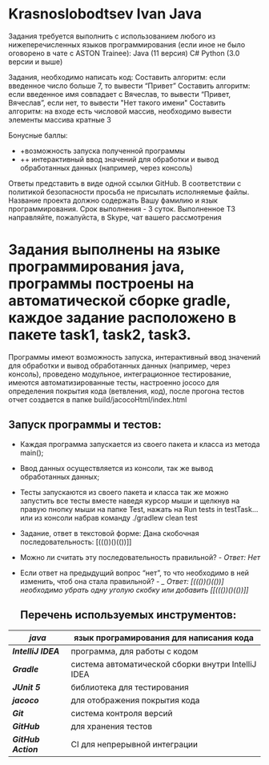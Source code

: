 # Krasnoslobodtsev Ivan Java

Задания требуется выполнить с использованием любого из нижеперечисленных языков программирования (если иное не было оговорено в чате с ASTON Trainee):
Java (11 версия)
C#
Python (3.0 версии и выше)


Задания, необходимо написать код:
Составить алгоритм: если введенное число больше 7, то вывести “Привет”
Составить алгоритм: если введенное имя совпадает с Вячеслав, то вывести “Привет, Вячеслав”, если нет, то вывести "Нет такого имени"
Составить алгоритм: на входе есть числовой массив, необходимо вывести элементы массива кратные 3

Бонусные баллы:
* +возможность запуска полученной программы
* ++ интерактивный ввод значений для обработки и вывод обработанных данных
(например, через консоль)

Ответы представить в виде одной ссылки GitHub.
В соответствии с политикой безопасности просьба не присылать исполняемые файлы.
Название проекта должно содержать Вашу фамилию и язык программирования.
Срок выполнения - 3 суток.
Выполненное ТЗ направляйте, пожалуйста, в Skype, чат вашего рассмотрения

# Задания выполнены на языке программирования java, программы построены на автоматической сборке gradle, каждое задание расположено в пакете task1, task2, task3.
Программы имеют возможность запуска, интерактивный ввод значений для обработки и вывод обработанных данных
(например, через консоль), проведено модульное, интеграционное тестирование, имеются автоматизированные тесты, настроенно jococo для определения покрытия кода (ветвления, код), после прогона тестов отчет создается в папке build/jacocoHtml/index.html

## Запуск программы и тестов:
* Каждая программа запускается из своего пакета и класса из метода main();
* Ввод данных осуществляется из консоли, так же вывод обработанных данных;
* Тесты запускаются из своего пакета и класса так же можно запустить все тесты вместе наведя курсор мыши и щелкнув на правую пнопку мыши на папке Test, нажать на Run tests in testTask... или из консоли набрав команду ./gradlew clean test

* Задание, ответ в текстовой форме:
Дана скобочная последовательность: [((())()(())]]
- Можно ли считать эту последовательность правильной? - *_Ответ: Нет_*
- Если ответ на предыдущий вопрос “нет”, то что необходимо в ней изменить, чтоб она стала правильной? - *_ _Ответ: [((())()(())] необходимо убрать одну уголую скобку или добавить [[((())()(())]]_*

  ## Перечень используемых инструментов:

**_java_** | язык програмирования для написания кода
 ----------|------------------------------------------------------------------------
**_IntelliJ IDEA_**  | программа, для работы с кодом
**_Gradle_**   | система автоматической сборки внутри IntelliJ IDEA
**_JUnit 5_**   | библиотека для тестирования
**_jacoco_** | для отображения покрытия кода
**_Git_** | система контроля версий
**_GitHub_** | для хранения тестов
**_GitHub Action_** | CI для непрерывной интеграции
